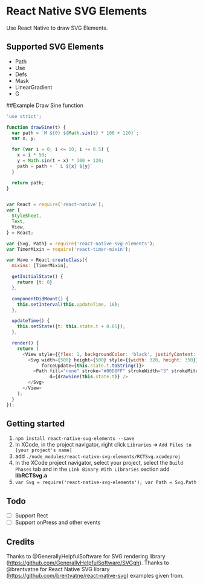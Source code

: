 # React Native SVG Elements
Use React Native to draw SVG Elements.

## Supported SVG Elements
- Path
- Use
- Defs
- Mask
- LinearGradient
- G

##Example
Draw Sine function
```js
'use strict';

function drawSine(t) {
  var path = `M ${0} ${Math.sin(t) * 100 + 120}`;
  var x, y;

  for (var i = 0; i <= 10; i += 0.5) {
    x = i * 50;
    y = Math.sin(t + x) * 100 + 120;
    path = path + ` L ${x} ${y}`
  }

  return path;
}


var React = require('react-native');
var {
  StyleSheet,
  Text,
  View,
} = React;

var {Svg, Path} = require('react-native-svg-elements');
var TimerMixin = require('react-timer-mixin');

var Wave = React.createClass({
  mixins: [TimerMixin],

  getInitialState() {
    return {t: 0}
  },

  componentDidMount() {
    this.setInterval(this.updateTime, 16);
  },

  updateTime() {
    this.setState({t: this.state.t + 0.05});
  },

  render() {
    return (
      <View style={{flex: 1, backgroundColor: 'black', justifyContent: 'center', alignItems: 'center'}}>
        <Svg width={500} height={500} style={{width: 320, height: 350}}
             forceUpdate={this.state.t.toString()}>
          <Path fill="none" stroke="#00D8FF" strokeWidth="3" strokeMiterlimit="10"
                d={drawSine(this.state.t)} />
        </Svg>
      </View>
    );
  }
});

```

## Getting started
1. `npm install react-native-svg-elements --save`
2. In XCode, in the project navigator, right click `Libraries` ➜ `Add Files to [your project's name]`
3. add `./node_modules/react-native-svg-elements/RCTSvg.xcodeproj`
4. In the XCode project navigator, select your project, select the `Build Phases` tab and in the `Link Binary With Libraries` section add **libRCTSvg.a**
5. `var Svg = require('react-native-svg-elements'); var Path = Svg.Path`

## Todo
- [ ] Support Rect
- [ ] Support onPress and other events

## Credits
Thanks to @GenerallyHelpfulSoftware for SVG rendering library (https://github.com/GenerallyHelpfulSoftware/SVGgh).
Thanks to @brentvatne for React Native SVG library (https://github.com/brentvatne/react-native-svg) examples given from.
